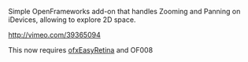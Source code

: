 Simple OpenFrameworks add-on that handles Zooming and Panning on iDevices, allowing to explore 2D space.

<http://vimeo.com/39365094>

This now requires [ofxEasyRetina](https://github.com/armadillu/ofxEasyRetina) and OF008

